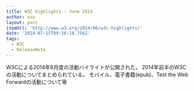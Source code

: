 ```yaml
---
title: W3C Highlights - June 2014
author: azu
layout: post
itemUrl: 'http://www.w3.org/2014/06/w3c-highlights/'
date: '2014-07-15T09:26:18.756Z'
tags:
  - W3C
  - ReleaseNote
---
```

W3Cによる2014年6月度の活動ハイライトが公開された。
2014年前半のW3Cの活動についてまとめられている。
モバイル、電子書籍(epub)、Test the Web Forwardの活動について等
